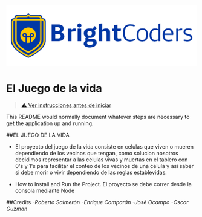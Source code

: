 ![BrightCoders Logo](img/logo.jpg)

# El Juego de la vida

> [⚠️ Ver instrucciones antes de iniciar](./instructions.md)

This README would normally document whatever steps are necessary to get the application up and running.

##EL JUEGO DE LA VIDA

- El proyecto del juego de la vida consiste en celulas que viven o mueren dependiendo de los vecinos que tengan, como solucion nosotros decidimos representar a las celulas vivas y muertas en el tablero con 0's y 1's para facilitar el conteo de los vecinos de una celula y asi saber si debe morir o vivir dependiendo de las reglas establevidas.

- How to Install and Run the Project.
  El proyecto se debe correr desde la consola mediante Node

##Credits
_-Roberto Salmerón
-Enrique Comparán
-José Ocampo
-Oscar Guzman_
